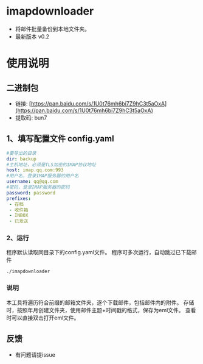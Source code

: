 # imapdownloader
* 将邮件批量备份到本地文件夹。
* 最新版本 v0.2
# 使用说明
## 二进制包
* 链接: [https://pan.baidu.com/s/1U0t76mh6bi7Z9hC3t5aOxA](https://pan.baidu.com/s/1U0t76mh6bi7Z9hC3t5aOxA)
* 提取码: bun7 

## 1、填写配置文件 config.yaml
```yaml
#要导出的目录
dir: backup
#主机地址，必须是TLS加密的IMAP协议地址
host: imap.qq.com:993
#用户名，登录IMAP服务器的用户名
username: qq@qq.com
#密码，登录IMAP服务器的密码
password: password
prefixes:
 - 存档
 - 收件箱
 - INBOX
 - 已发送
```
### 2、运行
程序默认读取同目录下的config.yaml文件。
程序可多次运行，自动跳过已下载邮件
```shell
./imapdownloader
```

### 说明
本工具将遍历符合前缀的邮箱文件夹，逐个下载邮件，包括邮件内的附件。
存储时，按照年月创建文件夹，使用邮件主题+时间戳的格式，保存为eml文件。
查看时可以直接双击打开eml文件。

## 反馈
* 有问题请提issue

